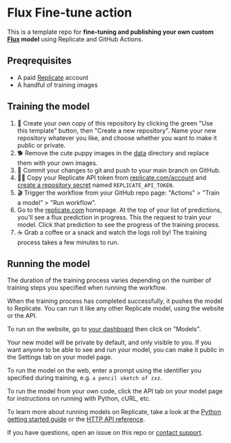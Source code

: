 # Flux Fine-tune action

This is a template repo for **fine-tuning and publishing your own custom [Flux](https://replicate.com/blog/fine-tune-flux) model** using Replicate and GitHub Actions.

## Preqrequisites

- A paid [Replicate](https://replicate.com/account) account
- A handful of training images

## Training the model

1. 🐣 Create your own copy of this repository by clicking the green "Use this template" button, then "Create a new repository". Name your new repository whatever you like, and choose whether you want to make it public or private.
1. 🐕 Remove the cute puppy images in the [data](data) directory and replace them with your own images.
1. 💾 Commit your changes to git and push to your main branch on GitHub.
1. 🕵️‍♀️ Copy your Replicate API token from [replicate.com/account](https://replicate.com/account/api-tokens) and [create a repository secret](https://docs.github.com/en/actions/security-guides/encrypted-secrets#creating-encrypted-secrets-for-a-repository) named `REPLICATE_API_TOKEN`.
1. 🎬 Trigger the workflow from your GitHub repo page: "Actions" > "Train a model" > "Run workflow".
1. Go to the [replicate.com](https://replicate.com) homepage. At the top of your list of predictions, you'll see a flux prediction in progress. This the request to train your model. Click that prediction to see the progress of the training process.
1. ☕️ Grab a coffee or a snack and watch the logs roll by! The training process takes a few minutes to run.

## Running the model

The duration of the training process varies depending on the number of training steps you specified when running the workflow.

When the training process has completed successfully, it pushes the model to Replicate. You can run it like any other Replicate model, using the website or the API.

To run on the website, go to [your dashboard](https://replicate.com) then click on "Models".

Your new model will be private by default, and only visible to you. If you want anyone to be able to see and run your model, you can make it public in the Settings tab on your model page.

To run the model on the web, enter a prompt using the identifier you specified during training, e.g. `a pencil sketch of zxz`.

To run the model from your own code, click the API tab on your model page for instructions on running with Python, cURL, etc.

To learn more about running models on Replicate, take a look at the [Python getting started guide](https://replicate.com/docs/get-started/python) or the [HTTP API reference](https://replicate.com/docs/reference/http).

If you have questions, open an issue on this repo or [contact support](https://replicate.com/support).